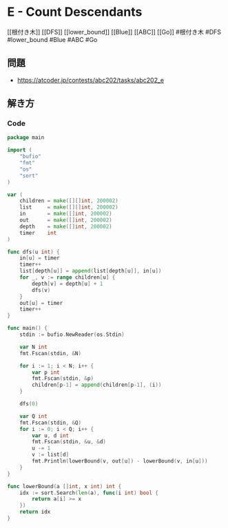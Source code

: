 # E - Count Descendants
[[根付き木]] [[DFS]] [[lower_bound]] [[Blue]] [[ABC]] [[Go]]
#根付き木 #DFS #lower_bound #Blue #ABC #Go 

## 問題
- https://atcoder.jp/contests/abc202/tasks/abc202_e

## 解き方
### Code
```go
package main

import (
	"bufio"
	"fmt"
	"os"
	"sort"
)

var (
	children = make([][]int, 200002)
	list     = make([][]int, 200002)
	in       = make([]int, 200002)
	out      = make([]int, 200002)
	depth    = make([]int, 200002)
	timer    int
)

func dfs(u int) {
	in[u] = timer
	timer++
	list[depth[u]] = append(list[depth[u]], in[u])
	for _, v := range children[u] {
		depth[v] = depth[u] + 1
		dfs(v)
	}
	out[u] = timer
	timer++
}

func main() {
	stdin := bufio.NewReader(os.Stdin)

	var N int
	fmt.Fscan(stdin, &N)

	for i := 1; i < N; i++ {
		var p int
		fmt.Fscan(stdin, &p)
		children[p-1] = append(children[p-1], (i))
	}

	dfs(0)

	var Q int
	fmt.Fscan(stdin, &Q)
	for i := 0; i < Q; i++ {
		var u, d int
		fmt.Fscan(stdin, &u, &d)
		u -= 1
		v := list[d]
		fmt.Println(lowerBound(v, out[u]) - lowerBound(v, in[u]))
	}
}

func lowerBound(a []int, x int) int {
	idx := sort.Search(len(a), func(i int) bool {
		return a[i] >= x
	})
	return idx
}
```